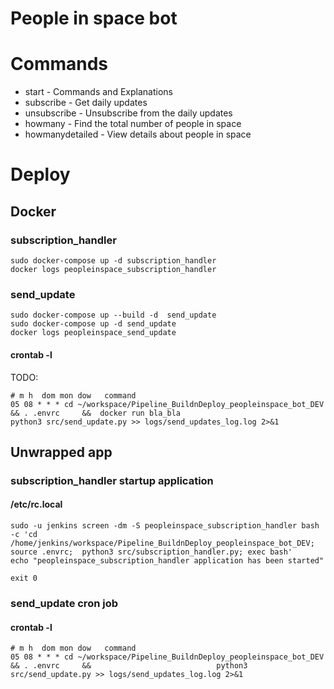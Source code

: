 # People in space bot



# Commands
- start - Commands and Explanations
- subscribe - Get daily updates
- unsubscribe - Unsubscribe from the daily updates
- howmany - Find the total number of people in space
- howmanydetailed - View details about people in space



# Deploy

## Docker
### subscription_handler
```
sudo docker-compose up -d subscription_handler
docker logs peopleinspace_subscription_handler

```


### send_update
```
sudo docker-compose up --build -d  send_update
sudo docker-compose up -d send_update
docker logs peopleinspace_send_update
```

#### crontab -l
TODO:
```
# m h  dom mon dow   command
05 08 * * * cd ~/workspace/Pipeline_BuildnDeploy_peopleinspace_bot_DEV      && . .envrc     &&  docker run bla_bla                          python3 src/send_update.py >> logs/send_updates_log.log 2>&1
```

## Unwrapped app
### subscription_handler startup application
####  /etc/rc.local
```
sudo -u jenkins screen -dm -S peopleinspace_subscription_handler bash -c 'cd /home/jenkins/workspace/Pipeline_BuildnDeploy_peopleinspace_bot_DEV; source .envrc;  python3 src/subscription_handler.py; exec bash'
echo "peopleinspace_subscription_handler application has been started"

exit 0
```

### send_update cron job
#### crontab -l
```
# m h  dom mon dow   command
05 08 * * * cd ~/workspace/Pipeline_BuildnDeploy_peopleinspace_bot_DEV      && . .envrc     &&                            python3 src/send_update.py >> logs/send_updates_log.log 2>&1
```